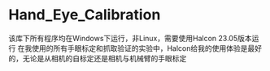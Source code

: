 # Hand_Eye_Calibration
该库下所有程序均在Windows下运行，非Linux，需要使用Halcon 23.05版本运行
在我使用的所有手眼标定和抓取验证的实验中，Halcon给我的使用体验是最好的，无论是从相机的自标定还是相机与机械臂的手眼标定
